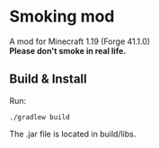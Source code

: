 # Smoking mod
A mod for Minecraft 1.19 (Forge 41.1.0) <br>
**Please don't smoke in real life.**

## Build & Install
Run:
```shell
./gradlew build
```
The .jar file is located in build/libs.
